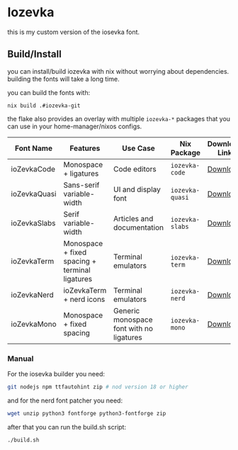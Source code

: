 # Iozevka

this is my custom version of the iosevka font.

## Build/Install
you can install/build iozevka with nix without worrying about dependencies.
building the fonts will take a long time.

you can build the fonts with:
```
nix build .#iozevka-git
```

the flake also provides an overlay with multiple `iozevka-*` packages that you can use in your home-manager/nixos configs.

| Font Name     | Features                                       | Use Case                                 | Nix Package        | Download Link |
|---------------|------------------------------------------------|------------------------------------------|--------------------|---------------|
| ioZevkaCode   | Monospace + ligatures                          | Code editors                             | `iozevka-code`     | [Download](https://github.com/whoiscircuit/iozevka/releases/download/v1.2/IoZevkaCode.zip) |
| ioZevkaQuasi  | Sans-serif variable-width                      | UI and display font                      | `iozevka-quasi`    | [Download](https://github.com/whoiscircuit/iozevka/releases/download/v1.2/IoZevkaQuasi.zip) |
| ioZevkaSlabs  | Serif variable-width                           | Articles and documentation               | `iozevka-slabs`    | [Download](https://github.com/whoiscircuit/iozevka/releases/download/v1.2/IoZevkaSlabs.zip) |
| ioZevkaTerm   | Monospace + fixed spacing + terminal ligatures | Terminal emulators                       | `iozevka-term`     | [Download](https://github.com/whoiscircuit/iozevka/releases/download/v1.2/IoZevkaTerm.zip) |
| ioZevkaNerd   | ioZevkaTerm + nerd icons                       | Terminal emulators                       | `iozevka-nerd`     | [Download](https://github.com/whoiscircuit/iozevka/releases/download/v1.2/IoZevkaNerd.zip) |
| ioZevkaMono   | Monospace + fixed spacing                      | Generic monospace font with no ligatures | `iozevka-mono`     | [Download](https://github.com/whoiscircuit/iozevka/releases/download/v1.2/IoZevkaMono.zip) |


### Manual
For the iosevka builder you need:
```bash
git nodejs npm ttfautohint zip # nod version 18 or higher
```
and for the nerd font patcher you need:
```bash
wget unzip python3 fontforge python3-fontforge zip
```
after that you can run the build.sh script:
```bash
./build.sh
```
